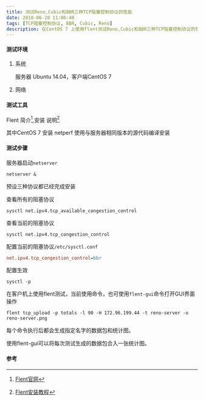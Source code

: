 ```yaml
---
title: 测试Reno,Cubic和BBR三种TCP阻塞控制协议的性能
date: 2018-06-28 11:06:48
tags: [TCP阻塞控制协议, BBR, Cubic, Reno]
description: 在CentOS 7 上使用flent测试Reno,Cubic和BBR三种TCP阻塞控制协议的性能。
---
```


#### 测试环境

1. 系统

   服务器 Ubuntu 14.04，客户端CentOS 7

2. 网络

#### 测试工具

Flent 简介[^1],安装 说明[^2]

其中CentOS 7 安装 netperf 使用与服务器相同版本的源代码编译安装

#### 测试步骤

服务器启动`netserver`

```shell
netserver &
```

预设三种协议都已经完成安装

查看所有的阻塞协议

```shell
sysctl net.ipv4.tcp_available_congestion_control
```

查看当前的阻塞协议

```shell
sysctl net.ipv4.tcp_congestion_control
```

配置当前的阻塞协议`/etc/sysctl.conf`

```ini
net.ipv4.tcp_congestion_control=bbr
```

配置生效

```shell
sysctl -p
```

在客户机上使用flent测试，当前使用命令，也可使用`flent-gui`命令打开GUI界面操作

```shell
flent tcp_upload -p totals -l 90 -H 172.96.199.44 -t reno-server -o reno-server.png
```

每个命令执行后都会生成指定名字的数据包和统计图。

使用flent-gui可以将每次测试生成的数据包合入一张统计图。

#### 参考

[^1]: [Flent官网][1]
[^2]: [Flent安装教程][2]
[^3]: [安装BBR][3]

[1]: https://flent.org "Flent官网"
[2]: https://flent.org/intro.html#installing-flent "Flent安装教程"
[3]: https://www.cnblogs.com/luanlengli/p/8733660.html "安装BBR"
[4]: http://blog.cerowrt.org/post/bbrs_basic_beauty/ "A quick look at TCP BBR"
[5]: https://blog.csdn.net/dog250/article/details/52830576 "BBR 简单解析"